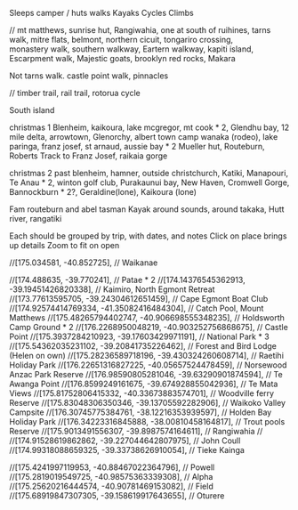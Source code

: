 Sleeps camper / huts
walks
Kayaks
Cycles
Climbs


// mt matthews, sunrise hut, Rangiwahia, one at south of ruihines, tarns walk, mitre flats, belmont, northern cicuit, tongariro crossing,  
monastery walk, southern walkway, Eartern walkway, kapiti island, Escarpment walk, Majestic goats, brooklyn red rocks, Makara  

Not tarns walk. castle point walk, pinnacles


// timber trail, rail trail, rotorua cycle

South island

christmas 1
Blenheim, kaikoura, lake mcgregor, mt cook * 2, Glendhu bay, 12 mile delta, arrowtown, Glenorchy, albert town camp wanaka (rodeo),
lake paringa, franz josef, st arnaud, aussie bay * 2
Mueller hut, Routeburn, Roberts Track to Franz Josef, raikaia gorge

christmas 2
past blenheim, hamner, outside christchurch, Katiki, Manapouri, Te Anau * 2, winton golf club, Purakaunui bay,
New Haven, Cromwell Gorge, Bannockburn * 2?, Geraldine(lone), Kaikoura (lone) 

Fam routeburn and abel tasman
Kayak around sounds, around takaka, Hutt river, rangatiki





Each should be grouped by trip, with dates, and notes
Click on place brings up details
Zoom to fit on open




//[175.034581, -40.852725], // Waikanae


//[174.488635, -39.770241], // Patae * 2
//[174.14376545362913, -39.19451426820338], // Kaimiro, North Egmont Retreat
//[173.77613595705, -39.24304612651459], // Cape Egmont Boat Club
//[174.92574414769334, -41.35082416484304], // Catch Pool, Mount Matthews
//[175.48265794402747, -40.906698555348235], // Holdsworth Camp Ground * 2
//[176.2268950048219, -40.903252756868675], // Castle Point
//[175.3937284210923, -39.17603429971191], // National Park * 3
//[175.54362035231102, -39.20841735226462], // Forest and Bird Lodge (Helen on own)
//[175.28236589718196, -39.430324260608714], // Raetihi Holiday Park
//[176.22651316827225, -40.05657524478459], // Norsewood Anzac Park Reserve
//[176.98590805281046, -39.63290901874594], // Te Awanga Point
//[176.8599249161675, -39.674928855042936], // Te Mata Views
//[175.81752806415332, -40.33673883574701], // Woodville ferry Reserve
//[175.83048306350346, -39.13705592282906], // Waikoko Valley Campsite
//[176.30745775384761, -38.12216353939597], // Holden Bay Holiday Park
//[176.34223316845888, -38.00810458164817], // Trout pools Reserve
//[175.9013491556307, -39.8987574164611], // Rangiwahia
//
//[174.91528619862862, -39.227044642807975], // John Coull
//[174.99318088659325, -39.33738626910054], // Tieke Kainga


//[175.4241997119953, -40.88467022364796], // Powell
//[175.2819019549725, -40.98575363339308], // Alpha
//[175.25620216444574, -40.90781469153082], // Field
//[175.68919847307305, -39.158619917643655], // Oturere